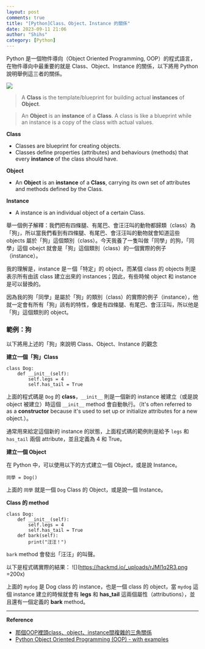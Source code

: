 ```yaml
---
layout: post
comments: true
title: "[Python]Class、Object、Instance 的關係"
date: 2023-09-11 21:06
author: "Shihs"
category: [Python]
---
```


Python 是一個物件導向（Object Oriented Programming, OOP）的程式語言，在物件導向中最重要的就是 Class、Object、Instance 的關係，以下將用 Python 說明舉例這三者的關係。

![](https://hackmd.io/_uploads/Hk-kHQn0n.png)

>A **Class** is the template/blueprint for building actual **instances** of **Object**.

>An **Object** is an **instance** of a **Class**. A class is like a blueprint while an instance is a copy of the class with actual values.

**Class**
- Classes are blueprint for creating objects.
- Classes define properties (attributes) and behaviours (methods) that every **instance** of the class should have.

**Object**
- An **Object** is an **instance** of a **Class**, carrying its own set of attributes and methods defined by the Class.

**Instance** 
- A instance is an individual object of a certain Class.


舉一個例子解釋：我們把有四條腿、有尾巴、會汪汪叫的動物都歸類（class）為「狗」，所以當我們看到有四條腿、有尾巴、會汪汪叫的動物就會知道這些 objects 屬於「狗」這個類別（class）。今天我養了一隻叫做「同學」的狗，「同學」這個 obejct 就會是「狗」這個類別（class）的一個實際的例子（instance）。

我的理解是，instance 是ㄧ個「特定」的 object，而某個 class 的 objects 則是表示所有由該 class 建立出來的 instances；因此，有些時候 object 和 instance 是可以替換的。

因為我的狗「同學」是屬於「狗」的類別（class）的實際的例子（instance），他就一定會有所有「狗」該有的特性，像是有四條腿、有尾巴、會汪汪叫，所以他是「狗」這個類別的 object。


### 範例：狗
以下將用上述的「狗」來說明 Class、Object、Instance 的觀念

**建立一個「狗」Class**
```python=
class Dog:
    def __init__(self):
        self.legs = 4
        self.has_tail = True
```

上面的程式碼是 `Dog` 的 **class**，`__init__` 則是一個新的 instance 被建立（或是說 object 被建立）時這個 `__init__` method 會自動執行。（It's often referred to as a **constructor** because it's used to set up or initialize attributes for a new object.）。


通常用來給定這個新的 instance 的狀態，上面程式碼的範例則是給予 `legs` 和 `has_tail` 兩個 attribute，並且定義為 4 和 True。

**建立一個 Object**

在 Python 中，可以使用以下的方式建立一個 Object，或是說 Instance。

```python=
同學 = Dog()
```

上面的 `同學` 就是一個 `Dog` Class 的 Object，或是說一個 Instance。

**Class 的 method**

```python=
class Dog:
    def __init__(self):
        self.legs = 4
        self.has_tail = True
    def bark(self):
        print("汪汪！")
```

`bark` method 會發出「汪汪」的叫聲。

以下是程式碼實際的結果：
![](https://hackmd.io/_uploads/rJMI1q2R3.png =200x)

上面的 `mydog` 是 Dog class 的 instance，也是一個 class 的 object，當 `mydog` 這個 instance 建立的時候就會有 **legs** 和 **has_tail** 這兩個屬性（attributions），並且還有一個定義的 **bark** method。

---

**Reference**
- [那個OOP裡頭class、object、instance間複雜的三角關係](https://vocus.cc/article/640bde92fd8978000138c9fa)
- [Python Object Oriented Programming (OOP) - with examples](https://www.packetswitch.co.uk/python-object-oriented-programming/)